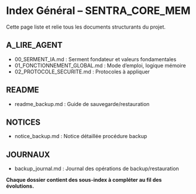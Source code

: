 # Index Général – SENTRA_CORE_MEM

Cette page liste et relie tous les documents structurants du projet.

## A_LIRE_AGENT
- 00_SERMENT_IA.md : Serment fondateur et valeurs fondamentales
- 01_FONCTIONNEMENT_GLOBAL.md : Mode d’emploi, logique mémoire
- 02_PROTOCOLE_SECURITE.md : Protocoles à appliquer

## README
- readme_backup.md : Guide de sauvegarde/restauration

## NOTICES
- notice_backup.md : Notice détaillée procédure backup

## JOURNAUX
- backup_journal.md : Journal des opérations de backup/restauration

**Chaque dossier contient des sous-index à compléter au fil des évolutions.**

